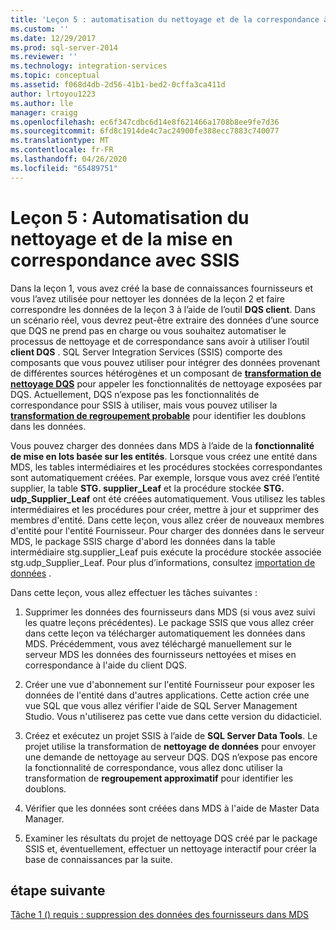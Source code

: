 ```yaml
---
title: 'Leçon 5 : automatisation du nettoyage et de la correspondance à l’aide de SSIS | Microsoft Docs'
ms.custom: ''
ms.date: 12/29/2017
ms.prod: sql-server-2014
ms.reviewer: ''
ms.technology: integration-services
ms.topic: conceptual
ms.assetid: f068d4db-2d56-41b1-bed2-0cffa3ca411d
author: lrtoyou1223
ms.author: lle
manager: craigg
ms.openlocfilehash: ec6f347cdbc6d14e8f621466a1708b8ee9fe7d36
ms.sourcegitcommit: 6fd8c1914de4c7ac24900fe388ecc7883c740077
ms.translationtype: MT
ms.contentlocale: fr-FR
ms.lasthandoff: 04/26/2020
ms.locfileid: "65489751"
---
```

# <a name="lesson-5-automating-the-cleansing-and-matching-using-ssis"></a>Leçon 5 : Automatisation du nettoyage et de la mise en correspondance avec SSIS
  Dans la leçon 1, vous avez créé la base de connaissances fournisseurs et vous l’avez utilisée pour nettoyer les données de la leçon 2 et faire correspondre les données de la leçon 3 à l’aide de l’outil **DQS client**. Dans un scénario réel, vous devrez peut-être extraire des données d’une source que DQS ne prend pas en charge ou vous souhaitez automatiser le processus de nettoyage et de correspondance sans avoir à utiliser l’outil **client DQS** . SQL Server Integration Services (SSIS) comporte des composants que vous pouvez utiliser pour intégrer des données provenant de différentes sources hétérogènes et un composant de **[transformation de nettoyage DQS](https://msdn.microsoft.com/library/ee677619.aspx)** pour appeler les fonctionnalités de nettoyage exposées par DQS. Actuellement, DQS n’expose pas les fonctionnalités de correspondance pour SSIS à utiliser, mais vous pouvez utiliser la **[transformation de regroupement probable](../integration-services/data-flow/transformations/fuzzy-grouping-transformation.md)** pour identifier les doublons dans les données.  
  
 Vous pouvez charger des données dans MDS à l’aide de la **fonctionnalité de mise en lots basée sur les entités**. Lorsque vous créez une entité dans MDS, les tables intermédiaires et les procédures stockées correspondantes sont automatiquement créées. Par exemple, lorsque vous avez créé l’entité supplier, la table **STG. supplier_Leaf** et la procédure stockée **STG. udp_Supplier_Leaf** ont été créées automatiquement. Vous utilisez les tables intermédiaires et les procédures pour créer, mettre à jour et supprimer des membres d'entité. Dans cette leçon, vous allez créer de nouveaux membres d'entité pour l'entité Fournisseur. Pour charger des données dans le serveur MDS, le package SSIS charge d'abord les données dans la table intermédiaire stg.supplier_Leaf puis exécute la procédure stockée associée stg.udp_Supplier_Leaf. Pour plus d’informations, consultez [importation de données](../master-data-services/overview-importing-data-from-tables-master-data-services.md) .  
  
 Dans cette leçon, vous allez effectuer les tâches suivantes :  
  
1.  Supprimer les données des fournisseurs dans MDS (si vous avez suivi les quatre leçons précédentes). Le package SSIS que vous allez créer dans cette leçon va télécharger automatiquement les données dans MDS. Précédemment, vous avez téléchargé manuellement sur le serveur MDS les données des fournisseurs nettoyées et mises en correspondance à l'aide du client DQS.  
  
2.  Créer une vue d'abonnement sur l'entité Fournisseur pour exposer les données de l'entité dans d'autres applications. Cette action crée une vue SQL que vous allez vérifier l'aide de SQL Server Management Studio. Vous n'utiliserez pas cette vue dans cette version du didacticiel.  
  
3.  Créez et exécutez un projet SSIS à l’aide de **SQL Server Data Tools**. Le projet utilise la transformation de **nettoyage de données** pour envoyer une demande de nettoyage au serveur DQS. DQS n’expose pas encore la fonctionnalité de correspondance, vous allez donc utiliser la transformation de **regroupement approximatif** pour identifier les doublons.  
  
4.  Vérifier que les données sont créées dans MDS à l'aide de Master Data Manager.  
  
5.  Examiner les résultats du projet de nettoyage DQS créé par le package SSIS et, éventuellement, effectuer un nettoyage interactif pour créer la base de connaissances par la suite.  
  
## <a name="next-step"></a>étape suivante  
 [Tâche 1 &#40;&#41; requis : suppression des données des fournisseurs dans MDS](../../2014/tutorials/task-1-prerequisite-removing-supplier-data-in-mds.md)  
  
  
